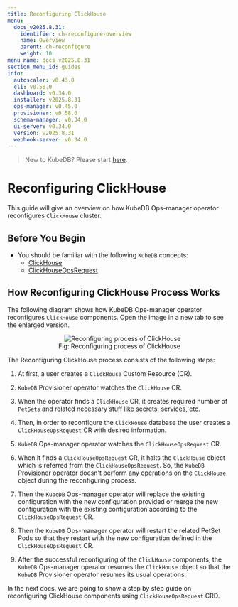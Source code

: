 ```yaml
---
title: Reconfiguring ClickHouse
menu:
  docs_v2025.8.31:
    identifier: ch-reconfigure-overview
    name: Overview
    parent: ch-reconfigure
    weight: 10
menu_name: docs_v2025.8.31
section_menu_id: guides
info:
  autoscaler: v0.43.0
  cli: v0.58.0
  dashboard: v0.34.0
  installer: v2025.8.31
  ops-manager: v0.45.0
  provisioner: v0.58.0
  schema-manager: v0.34.0
  ui-server: v0.34.0
  version: v2025.8.31
  webhook-server: v0.34.0
---
```


> New to KubeDB? Please start [here](/docs/v2025.8.31/README).

# Reconfiguring ClickHouse

This guide will give an overview on how KubeDB Ops-manager operator reconfigures `ClickHouse` cluster.

## Before You Begin

- You should be familiar with the following `KubeDB` concepts:
    - [ClickHouse](/docs/v2025.8.31/guides/clickhouse/concepts/clickhouse)
    - [ClickHouseOpsRequest](/docs/v2025.8.31/guides/clickhouse/concepts/clickhouseopsrequest)

## How Reconfiguring ClickHouse Process Works

The following diagram shows how KubeDB Ops-manager operator reconfigures `ClickHouse` components. Open the image in a new tab to see the enlarged version.

<figure align="center">
  <img alt="Reconfiguring process of ClickHouse" src="/docs/v2025.8.31/images/day-2-operation/clickhouse/reconfigure.svg">
<figcaption align="center">Fig: Reconfiguring process of ClickHouse</figcaption>
</figure>

The Reconfiguring ClickHouse process consists of the following steps:

1. At first, a user creates a `ClickHouse` Custom Resource (CR).

2. `KubeDB` Provisioner  operator watches the `ClickHouse` CR.

3. When the operator finds a `ClickHouse` CR, it creates required number of `PetSets` and related necessary stuff like secrets, services, etc.

4. Then, in order to reconfigure the `ClickHouse` database the user creates a `ClickHouseOpsRequest` CR with desired information.

5. `KubeDB` Ops-manager operator watches the `ClickHouseOpsRequest` CR.

6. When it finds a `ClickHouseOpsRequest` CR, it halts the `ClickHouse` object which is referred from the `ClickHouseOpsRequest`. So, the `KubeDB` Provisioner  operator doesn't perform any operations on the `ClickHouse` object during the reconfiguring process.

7. Then the `KubeDB` Ops-manager operator will replace the existing configuration with the new configuration provided or merge the new configuration with the existing configuration according to the `ClickHouseOpsRequest` CR.

8. Then the `KubeDB` Ops-manager operator will restart the related PetSet Pods so that they restart with the new configuration defined in the `ClickHouseOpsRequest` CR.

9. After the successful reconfiguring of the `ClickHouse` components, the `KubeDB` Ops-manager operator resumes the `ClickHouse` object so that the `KubeDB` Provisioner  operator resumes its usual operations.

In the next docs, we are going to show a step by step guide on reconfiguring ClickHouse components using `ClickHouseOpsRequest` CRD.